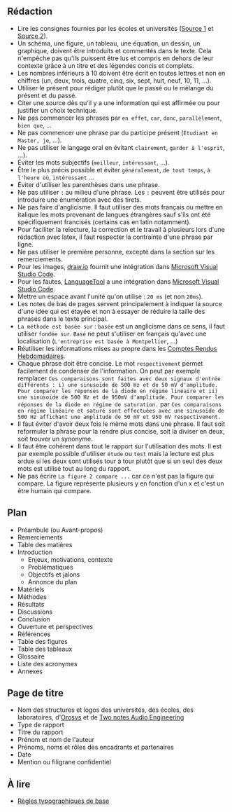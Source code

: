 ## Rédaction

- Lire les consignes fournies par les écoles et universités ([Source 1](ConsignesRapport1.pdf) et [Source 2](ConsignesRapport2.pdf)).
- Un schéma, une figure, un tableau, une équation, un dessin, un graphique, doivent être introduits et commentés dans le texte. Cela n'empêche pas qu'ils puissent être lus et compris en dehors de leur contexte grâce à un titre et des légendes concis et complets.
- Les nombres inférieurs à 10 doivent être écrit en toutes lettres et non en chiffres (un, deux, trois, quatre, cinq, six, sept, huit, neuf, 10, 11, ...).
- Utiliser le présent pour rédiger plutôt que le passé ou le mélange du présent et du passé.
- Citer une source dès qu'il y a une information qui est affirmée ou pour justifier un choix technique.
- Ne pas commencer les phrases par `en effet`, `car`, `donc`, `parallèlement`, `bien que`, ...
- Ne pas commencer une phrase par du participe présent (`Étudiant en Master, je`, ...).
- Ne pas utiliser le langage oral en évitant `clairement`, `garder à l'esprit`, ...).
- Éviter les mots subjectifs (`meilleur`, `intéressant`, ...).
- Être le plus précis possible et éviter `généralement`, `de tout temps`, `à l'heure où`, `intéressant` ...
- Éviter d'utiliser les parenthèses dans une phrase.
- Ne pas utiliser `:` au milieu d'une phrase. Les `:` peuvent être utilisés pour introduire une énumération avec des tirets.
- Ne pas faire d'anglicisme. Il faut utiliser des mots français ou mettre en italique les mots provenant de langues étrangères sauf s'ils ont été spécifiquement francisés (certains cas en latin notamment).
- Pour faciliter la relecture, la correction et le travail à plusieurs lors d'une rédaction avec latex, il faut respecter la contrainte d'une phrase par ligne.
- Ne pas utiliser le première personne, excepté dans la section sur les remerciements.
- Pour les images, [draw.io](https://app.diagrams.net/) fournit une intégration dans [Microsoft Visual Studio Code](https://code.visualstudio.com/).
- Pour les fautes, [LanguageTool](https://marketplace.visualstudio.com/items?itemName=adamvoss.vscode-languagetool) a une intégration dans [Microsoft Visual Studio Code](https://code.visualstudio.com/).
- Mettre un espace avant l'unité qu'on utilise : `20 ms` (et non `20ms`).
- Les notes de bas de pages servent principalement à indiquer la source d'une idée qui est étayée et non à essayer de réduire la taille des phrases dans le texte principal.
- `La méthode est basée sur` : `basée` est un anglicisme dans ce sens, il faut utiliser `fondée sur`. `Basé` ne peut s'utiliser en français qu'avec une localisation  (`L'entreprise est basée à Montpellier`, ...)
- Réutiliser les informations mises au propre dans les [Comptes Rendus Hebdomadaires](RapportHebdomadaire/crh.pdf).
- Chaque phrase doit être concise. Le mot `respectivement` permet facilement de condenser de l'information. On peut par exemple remplacer `Ces comparaisons sont faites avec deux signaux d'entrée différents : i) une sinusoïde de 500 Hz et de 50 mV d'amplitude. Pour comparer les réponses de la diode en régime linéaire et ii) une sinusoïde de 500 Hz et de 950mV d'amplitude. Pour comparer les réponses de la diode en régime de saturation.` par `Ces comparaisons en régime linéaire et saturé sont effectuées avec une sinusoïde de 500 Hz affichant une amplitude de 50 mV et 950 mV respectivement.`
- Il faut éviter d'avoir deux fois le même mots dans une phrase. Il faut soit reformuler la phrase pour la rendre plus concise, soit la diviser en deux, soit trouver un synonyme. 
- Il faut être cohérent dans tout le rapport sur l'utilisation des mots. Il est par exemple possible d'utiliser `étude` ou `test` mais la lecture est plus ardue si les deux sont utilisés tour à tour plutôt que si un seul des deux mots est utilisé tout au long du rapport.
- Ne pas écrire `La figure 2 compare ...` car ce n'est pas la figure qui compare. La figure représente plusieurs y en fonction d'un x et c'est un être humain qui compare.

## Plan

- Préambule (ou Avant-propos)
- Remerciements
- Table des matières
- Introduction
  - Enjeux, motivations, contexte
  - Problématiques
  - Objectifs et jalons
  - Annonce du plan
- Matériels
- Méthodes
- Résultats
- Discussions
- Conclusion
- Ouverture et perspectives
- Références
- Table des figures
- Table des tableaux
- Glossaire
- Liste des acronymes
- Annexes

## Page de titre

- Nom des structures et logos des universités, des écoles, des laboratoires, d'[Orosys](img/logo_orosys.png) et de [Two notes Audio Engineering](img/logo_twonotes.png)
- Type de rapport
- Titre du rapport
- Prénom et nom de l'auteur
- Prénoms, noms et rôles des encadrants et partenaires
- Date
- Mention ou filigrane confidentiel

## À lire

- [Règles typographiques de base](http://www4.ac-nancy-metz.fr/ien-vittel/docs%20site/outils%20pour%20le%20maitre/regles_typo_version2012.pdf)
